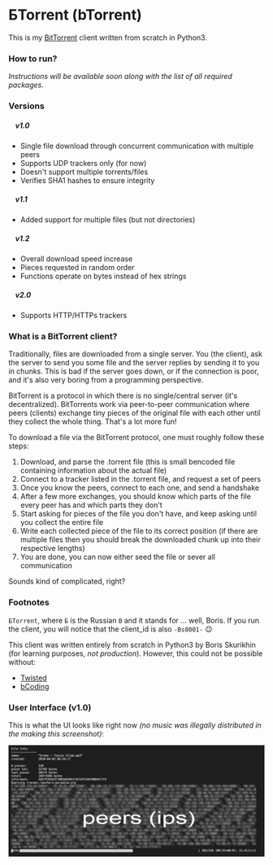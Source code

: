 # БTorrent (bTorrent)

This is my [BitTorrent](https://en.wikipedia.org/wiki/BitTorrent) client written from scratch in Python3.

### How to run?

*Instructions will be available soon along with the list of all required packages.*

### Versions
##### &nbsp;&nbsp;&nbsp;&nbsp;v1.0
- Single file download through concurrent communication with multiple peers
- Supports UDP trackers only (for now)
- Doesn't support multiple torrents/files
- Verifies SHA1 hashes to ensure integrity
##### &nbsp;&nbsp;&nbsp;&nbsp;v1.1
- Added support for multiple files (but not directories)
##### &nbsp;&nbsp;&nbsp;&nbsp;v1.2
- Overall download speed increase 
- Pieces requested in random order
- Functions operate on bytes instead of hex strings
##### &nbsp;&nbsp;&nbsp;&nbsp;v2.0
- Supports HTTP/HTTPs trackers

### What is a BitTorrent client?

Traditionally, files are downloaded from a single server. You (the client), ask the server to send you some file and the server replies by sending it to you in chunks. This is bad if the server goes down, or if the connection is poor, and it's also very boring from a programming perspective.

BitTorrent is a protocol in which there is no single/central server (it's decentralized). BitTorrents work via peer-to-peer communication where peers (clients) exchange tiny pieces of the original file with each other until they collect the whole thing. That's a lot more fun!

To download a file via the BitTorrent protocol, one must roughly follow these steps:

1. Download, and parse the .torrent file (this is small bencoded file containing information about the actual file)
2. Connect to a tracker listed in the .torrent file, and request a set of peers
3. Once you know the peers, connect to each one, and send a handshake
4. After a few more exchanges, you should know which parts of the file every peer has and which parts they don't
5. Start asking for pieces of the file you don't have, and keep asking until you collect the entire file
6. Write each collected piece of the file to its correct position (if there are multiple files then you should break the downloaded chunk up into their respective lengths)
7. You are done, you can now either seed the file or sever all communication

Sounds kind of complicated, right?

### Footnotes

`БTorrent`, where `Б` is the Russian `B` and it stands for ... well, Boris. If you run the client, you will notice that the client_id is also `-Bs0001-` 😉 

This client was written entirely from scratch in Python3 by Boris Skurikhin (for learning purposes, *not production*).
However, this could not be possible without:
- [Twisted](https://twistedmatrix.com/trac/)
- [bCoding](https://pypi.org/project/bcoding/1.4/)

### User Interface (v1.0)

This is what the UI looks like right now *(no music was illegally distributed in the making this screenshot)*:

![User Interface](docs/UI.jpg)


